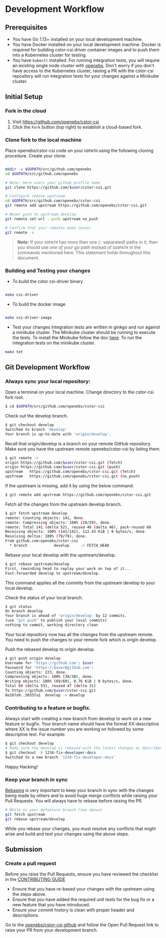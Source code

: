 
# Development Workflow

## Prerequisites

* You have Go 1.13+ installed on your local development machine.
* You have Docker installed on your local development machine. Docker is required for building cstor-csi driver container images and to push them into a Kubernetes cluster for testing.
* You have `kubectl` installed. For running integration tests, you will require an existing single node cluster with [openebs](https://blog.openebs.io/how-to-install-openebs-with-kubernetes-using-minikube-2ed488dff1c2). Don't worry if you don't have access to the Kubernetes cluster, raising a PR with the cstor-csi repository will run integration tests for your changes against a Minikube cluster.

## Initial Setup

### Fork in the cloud

1. Visit https://github.com/openebs/cstor-csi
2. Click the `Fork` button (top right) to establish a cloud-based fork.

### Clone fork to the local machine

Place openebs/cstor-csi code on your `GOPATH` using the following cloning procedure.
Create your clone:

```sh

mkdir -p $GOPATH/src/github.com/openebs
cd $GOPATH/src/github.com/openebs

# Note: Here user= your github profile name
git clone https://github.com/$user/cstor-csi.git

# Configure remote upstream
cd $GOPATH/src/github.com/openebs/cstor-csi
git remote add upstream https://github.com/openebs/cstor-csi.git

# Never push to upstream develop
git remote set-url --push upstream no_push

# Confirm that your remotes make sense:
git remote -v
```
> **Note:** If your `GOPATH` has more than one (`:` separated) paths in it, then you should use *one of your go path* instead of `$GOPATH` in the commands mentioned here. This statement holds throughout this document.

### Building and Testing your changes

* To build the cstor csi-driver binary
```sh

make csi-driver
```

* To build the docker image

```sh

make csi-driver-image
```

* Test your changes
Integration tests are written in ginkgo and run against a minikube cluster. The Minikube cluster should be running to execute the tests. To install the Minikube follow the doc [here](https://kubernetes.io/docs/tasks/tools/install-minikube/).
To run the integration tests on the minikube cluster.
```sh
make tet
```

## Git Development Workflow

### Always sync your local repository:
Open a terminal on your local machine. Change directory to the cstor-csi fork root.

```sh
$ cd $GOPATH/src/github.com/openebs/cstor-csi
```

 Check out the develop branch.

 ```sh
 $ git checkout develop
 Switched to branch 'develop'
 Your branch is up-to-date with 'origin/develop'.
 ```

 Recall that origin/develop is a branch on your remote GitHub repository.
 Make sure you have the upstream remote openebs/cstor-csi by listing them.

 ```sh
 $ git remote -v
 origin	https://github.com/$user/cstor-csi.git (fetch)
 origin	https://github.com/$user/cstor-csi.git (push)
 upstream	https://github.com/openebs/cstor-csi.git (fetch)
 upstream	https://github.com/openebs/cstor-csi.git (no_push)
 ```

 If the upstream is missing, add it by using the below command.

 ```sh
 $ git remote add upstream https://github.com/openebs/cstor-csi.git
 ```
 Fetch all the changes from the upstream develop branch.

 ```sh
 $ git fetch upstream develop
 remote: Counting objects: 141, done.
 remote: Compressing objects: 100% (29/29), done.
 remote: Total 141 (delta 52), reused 46 (delta 46), pack-reused 66
 Receiving objects: 100% (141/141), 112.43 KiB | 0 bytes/s, done.
 Resolving deltas: 100% (79/79), done.
 From github.com:openebs/cstor-csi
   * branch            develop     -> FETCH_HEAD
 ```

 Rebase your local develop with the upstream/develop.

 ```sh
 $ git rebase upstream/develop
 First, rewinding head to replay your work on top of it...
 Fast-forwarded develop to upstream/develop.
 ```
 This command applies all the commits from the upstream develop to your local develop.

 Check the status of your local branch.

 ```sh
 $ git status
 On branch develop
 Your branch is ahead of 'origin/develop' by 12 commits.
 (use "git push" to publish your local commits)
 nothing to commit, working directory clean
 ```
 Your local repository now has all the changes from the upstream remote. You need to push the changes to your remote fork which is origin develop.

 Push the rebased develop to origin develop.

 ```sh
 $ git push origin develop
 Username for 'https://github.com': $user
 Password for 'https://$user@github.com':
 Counting objects: 223, done.
 Compressing objects: 100% (38/38), done.
 Writing objects: 100% (69/69), 8.76 KiB | 0 bytes/s, done.
 Total 69 (delta 53), reused 47 (delta 31)
 To https://github.com/$user/cstor-csi.git
 8e107a9..5035fa1  develop -> develop
 ```

### Contributing to a feature or bugfix.

Always start with creating a new branch from develop to work on a new feature or bugfix. Your branch name should have the format XX-descriptive where XX is the issue number you are working on followed by some descriptive text. For example:

 ```sh
 $ git checkout develop
 # Make sure the develop is rebased with the latest changes as described in the previous step.
 $ git checkout -b 1234-fix-developer-docs
 Switched to a new branch '1234-fix-developer-docs'
 ```
Happy Hacking!

### Keep your branch in sync

[Rebasing](https://git-scm.com/docs/git-rebase) is very important to keep your branch in sync with the changes being made by others and to avoid huge merge conflicts while raising your Pull Requests. You will always have to rebase before raising the PR.

```sh
# While on your myfeature branch (see above)
git fetch upstream
git rebase upstream/develop
```

While you rebase your changes, you must resolve any conflicts that might arise and build and test your changes using the above steps.

## Submission

### Create a pull request

Before you raise the Pull Requests, ensure you have reviewed the checklist in the [CONTRIBUTING GUIDE](../CONTRIBUTING.md)
- Ensure that you have re-based your changes with the upstream using the steps above.
- Ensure that you have added the required unit tests for the bug fix or a new feature that you have introduced.
- Ensure your commit history is clean with proper header and descriptions.

Go to the [openebs/cstor-csi github](https://github.com/openebs/cstor-csi) and follow the Open Pull Request link to raise your PR from your development branch.

